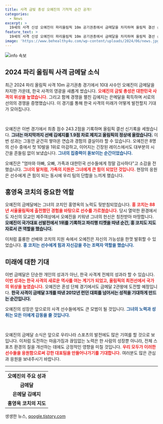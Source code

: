 ```yaml
---
title: 사격 금빛 총성 오예진의 기적적 순간 공개!
categories:
  - News
excerpt: >
  19세의 사격 신성 오예진이 파리올림픽 10m 공기권총에서 금메달을 차지하며 올림픽 결선 신기록을 세웠습니다. 선배 김예지를 제치고, 역대 최고의 성적을 기대하게 하는 감동의 순간이 펼쳐졌습니다! 클릭해서 상세 내용을 확인하세요!
feature_text: >
  19세의 사격 신성 오예진이 파리올림픽 10m 공기권총에서 금메달을 차지하며 올림픽 결선 신기록을 세웠습니다. 선배 김예지를 제치고, 역대 최고의 성적을 기대하게 하는 감동의 순간이 펼쳐졌습니다! 클릭해서 상세 내용을 확인하세요!
image: 'https://www.behealthy4u.com/wp-content/uploads/2024/06/news.jpg'
---
```


<p><img src="https://www.behealthy4u.com/wp-content/uploads/2024/06/news.jpg" alt="info 속보" /></p>

<h2 data-ke-size="size26">2024 파리 올림픽 사격 금메달 소식</h2>

<p data-ke-size="size16">최근 2024 파리 올림픽 사격 10m 공기권총 경기에서 10대 사수인 오예진이 금메달을 차지한 가운데, 한국 사격의 영광을 새롭게 썼습니다. <b><span style="color: #ee2323;">오예진의 금빛 총성은 대한민국 사격의 위상을 높였습니다.</span></b> 그리고 함께 경쟁을 펼친 김예지는 은메달을 획득하며 서로의 선의의 경쟁을 증명했습니다. 이 경기를 통해 한국 사격의 미래가 어떻게 발전할지 기대가 모아집니다.</p>

<p data-ke-size="size16">&nbsp;</p>

<p>오예진은 이번 경기에서 최종 점수 243.2점을 기록하며 올림픽 결선 신기록을 세웠습니다. <b><span style="background-color: #21538527;">그녀는 마지막까지 선배 김예지를 1.9점 차로 제치고 올림픽의 정상에 올랐습니다.</span></b> 이번 성과는 그동안 굳건히 쌓아온 연습과 경험의 결실이라 할 수 있습니다. 오예진은 8명의 선수 중에서 첫 10발을 1위로 마감하고, 이어지는 긴장된 레이스에서도 대부분의 시간을 흔들림 없이 보냈습니다. <b><span style="color: #1a5490;">그녀의 집중력이 돋보이는 순간이었습니다.</span></b></p>

<p>오예진은 "엄마와 아빠, 오빠, 가족과 대한민국 선수들에게 정말 감사하다"고 소감을 전했습니다. <b><span style="color: #ee2323;">그녀의 말처럼, 가족의 지원은 그녀에게 큰 힘이 되었던 것입니다.</span></b> 현장의 응원은 선수에게 큰 힘이 되는 동시에 우리 팀의 단합을 느끼게 했습니다. </p>

<h2 data-ke-size="size26">홍영옥 코치의 중요한 역할</h2>

<p data-ke-size="size16">오예진의 금메달에는 그녀의 코치인 홍영옥의 노력도 뒷받침되었습니다. <b><span style="color: #ee2323;">홍 코치는 88년 서울올림픽에 출전했던 경험을 바탕으로 선수를 가르쳤습니다.</span></b> 당시 열악한 환경에서도 자신의 모교인 제주여상에서 오예진을 키워낸 그녀의 헌신은 칭찬받아 마땅합니다. <b><span style="background-color: #21538527;">오예진이 국가대표 선발전에서 1위를 기록하고 파리행 티켓을 따낸 순간, 홍 코치도 지도자로서 큰 역할을 했습니다.</span></b> 

이처럼 훌륭한 선배와 코치의 지원 속에서 오예진은 자신의 가능성을 한껏 발휘할 수 있었습니다. <b><span style="color: #1a5490;">홍 코치는 선수에게 힘과 자신감을 주는 조력자 역할을 했습니다.</span></b>

<h2 data-ke-size="size26">미래에 대한 기대</h2>

<p data-ke-size="size16">이번 금메달은 단순한 개인의 성과가 아닌, 한국 사격계 전체의 성과라 할 수 있습니다. <b><span style="color: #ee2323;">이번 성과는 한국 사격의 새로운 역사를 여는 계기가 되었고, 올림픽의 최전선에서 국가의 위상을 높였습니다.</span></b> 오예진은 혼성 단체 경기에서도 금메달 2관왕에 도전할 예정입니다. <b><span style="background-color: #21538527;">한국 사격이 금메달 3개를 따낸 2012년 런던 대회를 넘어서는 성적을 기대하게 만드는 순간입니다.</span></b>

오예진의 성장은 앞으로의 사격 선수들에게도 큰 모범이 될 것입니다. <b><span style="color: #1a5490;">그녀의 노력과 성취는 모든 이에게 감동을 줄 것입니다.</span></b>

<p data-ke-size="size16">&nbsp;</p>

<p>오예진의 금메달 소식은 앞으로 우리나라 스포츠의 발전에도 많은 기여를 할 것으로 보입니다. 이처럼 도전하는 마음가짐과 끊임없는 노력은 한 사람의 성장뿐 아니라, 전체 스포츠 환경의 질을 개선하는 데에도 긍정적인 영향을 미칠 것입니다. <b><span style="color: #ee2323;">우리 모두가 이러한 선수들을 응원함으로써 강한 대표팀을 만들어나가기를 기대합니다.</span></b> 여러분도 많은 관심과 응원을 보내주시기 바랍니다.</p>

<p data-ke-size="size16"></p>

<hr>

<table style="width: 100%; border-collapse: collapse;">
    <tr>
        <td style="text-align: center; height: 17px;"><b>오예진의 주요 성과</b></td>
    </tr>
    <tr>
        <td style="text-align: center; height: 17px;"><b>금메달</b></td>
    </tr>
    <tr>
        <td style="text-align: center; height: 17px;"><b>은메달 김예지</b></td>
    </tr>
    <tr>
        <td style="text-align: center; height: 17px;"><b>홍영옥 코치의 지도</b></td>
    </tr>
</table>

<p data-ke-size="size16"></p>
생생한 뉴스, <a href="https://qoogle.tistory.com" rel="dofollow">qoogle.tistory.com</a>


